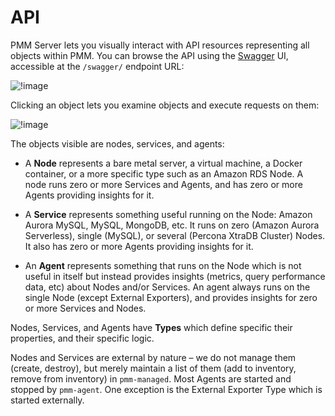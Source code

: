# API

PMM Server lets you visually interact with API resources representing all objects within PMM. You can browse the API using the [Swagger](https://swagger.io/tools/swagger-ui/) UI, accessible at the `/swagger/` endpoint URL:

![!image](../_images/PMM_Swagger_API_Get_Logs_View.jpg)

Clicking an object lets you examine objects and execute requests on them:

![!image](../_images/PMM_Swagger_API_Get_Logs_Execute.jpg)

The objects visible are nodes, services, and agents:

- A **Node** represents a bare metal server, a virtual machine, a Docker container, or a more specific type such as an Amazon RDS Node. A node runs zero or more Services and Agents, and has zero or more Agents providing insights for it.

- A **Service** represents something useful running on the Node: Amazon Aurora MySQL, MySQL, MongoDB, etc. It runs on zero (Amazon Aurora Serverless), single (MySQL), or several (Percona XtraDB Cluster) Nodes. It also has zero or more Agents providing insights for it.

- An **Agent** represents something that runs on the Node which is not useful in itself but instead provides insights (metrics, query performance data, etc) about Nodes and/or Services. An agent always runs on the single Node (except External Exporters), and provides insights for zero or more Services and Nodes.

Nodes, Services, and Agents have **Types** which define specific their properties, and their specific logic.

Nodes and Services are external by nature – we do not manage them (create, destroy), but merely maintain a list of them (add to inventory, remove from inventory) in `pmm-managed`. Most Agents are started and stopped by `pmm-agent`. One exception is the External Exporter Type which is started externally.
